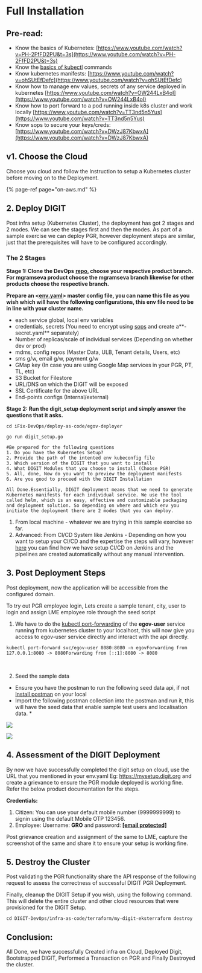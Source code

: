 # Full Installation

## Pre-read: <a id="pre-read"></a>

* Know the basics of Kubernetes: [https://www.youtube.com/watch?v=PH-2FfFD2PU&t=3s](https://www.youtube.com/watch?v=PH-2FfFD2PU&t=3s)
* Know the [basics of kubectl](https://www.tutorialspoint.com/kubernetes/kubernetes_kubectl_commands.htm) commands
* Know kubernetes manifests: [https://www.youtube.com/watch?v=ohSUtEfDefc](https://www.youtube.com/watch?v=ohSUtEfDefc)
* Know how to manage env values, secrets of any service deployed in kubernetes [https://www.youtube.com/watch?v=OW244LxB4oI](https://www.youtube.com/watch?v=OW244LxB4oI)
* Know how to port forward to a pod running inside k8s cluster and work locally [https://www.youtube.com/watch?v=TT3nd5n5Yus](https://www.youtube.com/watch?v=TT3nd5n5Yus)
* Know sops to secure your keys/creds: [https://www.youtube.com/watch?v=DWzJ87KbwxA](https://www.youtube.com/watch?v=DWzJ87KbwxA)

## v1. Choose the Cloud <a id="v-1-choose-the-cloud"></a>

Choose you cloud and follow the Instruction to setup a Kubernetes cluster before moving on to the Deployment.

{% page-ref page="on-aws.md" %}



## 2. Deploy DIGIT <a id="2-deploy-digit"></a>

Post infra setup \(Kubernetes Cluster\), the deployment has got 2 stages and 2 modes. We can see the stages first and then the modes. As part of a sample exercise we can deploy PGR, however deployment steps are similar, just that the prerequisites will have to be configured accordingly.

### The 2 Stages <a id="the-2-stages"></a>

**Stage 1:  Clone the DevOps** [**repo**](https://github.com/egovernments/iFix-DevOps.git)**,  choose your respective product branch. For mgramseva product choose the mgramseva branch likewise for other products choose the respective branch.**

 **Prepare an &lt;**[**env.yaml**](https://github.com/egovernments/iFix-DevOps/blob/mgramseva/deploy-as-code/helm/environments/mgramseva-dev.yaml)**&gt; master config file, you can name this file as you wish which will have the following configurations, this env file need to be in line with your cluster name.**

* each service global, local env variables
* credentials, secrets \(You need to encrypt using [sops](https://github.com/mozilla/sops#updatekeys-command) and create a**-secret.yaml** separately\)
* Number of replicas/scale of individual services \(Depending on whether dev or prod\)
* mdms, config repos \(Master Data, ULB, Tenant details, Users, etc\)
* sms g/w, email g/w, payment g/w
* GMap key \(In case you are using Google Map services in your PGR, PT, TL, etc\)
* S3 Bucket for Filestore
* URL/DNS on which the DIGIT will be exposed
* SSL Certificate for the above URL
* End-points configs \(Internal/external\)

**Stage 2: Run the digit\_setup deployment script and simply answer the questions that it asks.**

```text
cd iFix-DevOps/deploy-as-code/egov-deployer

go run digit_setup.go

#Be prepared for the following questions
1. Do you have the Kubernetes Setup?
2. Provide the path of the intented env kubeconfig file
3. Which version of the DIGIT that you want to install
4. What DIGIT Modules that you choose to install (Choose PGR)
5. All, done, Now do you want to preview the deployment manifests 
6. Are you good to proceed with the DIGIT Installation

All Done.Essentially, DIGIT deployment means that we need to generate Kubernetes manifests for each individual service. We use the tool called helm, which is an easy, effective and customizable packaging and deployment solution. So depending on where and which env you initiate the deployment there are 2 modes that you can deploy.
```

1. From local machine - whatever we are trying in this sample exercise so far.
2. Advanced: From CI/CD System like Jenkins - Depending on how you want to setup your CI/CD and the expertise the steps will vary, however [here](https://develop.digit.org/setup/more-deploy-docs/deployment-key-concepts/cicd) you can find how we have setup CI/CD on Jenkins and the pipelines are created automatically without any manual intervention.

## 3. Post Deployment Steps <a id="3-post-deployment-steps"></a>

Post deployment, now the application will be accessible from the configured domain.

To try out PGR employee login, Lets create a sample tenant, city, user to login and assign LME employee role through the seed script

1. We have to do the [kubectl port-forwarding](https://phoenixnap.com/kb/kubectl-port-forward) of the **egov-user** service running from kubernetes cluster to your localhost, this will now give you access to egov-user service directly and interact with the api directly.

```text
kubectl port-forward svc/egov-user 8080:8080 -n egovForwarding from 127.0.0.1:8080 -> 8080Forwarding from [::1]:8080 -> 8080​
```

​

2. Seed the sample data

* Ensure you have the postman to run the following seed data api, if not [Install postman](https://www.postman.com/downloads/canary/) on your local
* Import the following postman collection into the postman and run it, this will have the seed data that enable sample test users and localisation data.
  * 

![](https://gblobscdn.gitbook.com/assets%2F-MEQnEQWBZ6Gjip-3pEg%2F-Mdw5VULroRohxHJZvd3%2F-Mdw7lqAe59Fc6senbxQ%2Fimage.png?alt=media&token=3705435f-d577-4253-a6b0-fc34bb6bf49d)

![](https://gblobscdn.gitbook.com/assets%2F-MEQnEQWBZ6Gjip-3pEg%2F-Mdw5VULroRohxHJZvd3%2F-Mdw8J0o80oUqY2M8ILN%2Fimage.png?alt=media&token=74431d93-e997-4d50-acce-11b15675ad96)

## 4. Assessment of the DIGIT Deployment <a id="4-assessment-of-the-digit-deployment"></a>

By now we have successfully completed the digit setup on cloud, use the URL that you mentioned in your env.yaml Eg: https://mysetup.digit.org and create a grievance to ensure the PGR module deployed is working fine. Refer the below product documentation for the steps.

**Credentials:**

1. Citizen: You can use your default mobile number \(9999999999\) to signin using the default Mobile OTP 123456.
2. Employee: Username: **GRO** and password: [**\[email protected\]**](https://develop.digit.org/cdn-cgi/l/email-protection)

Post grievance creation and assignment of the same to LME, capture the screenshot of the same and share it to ensure your setup is working fine.

## 5. Destroy the Cluster <a id="5-destroy-the-cluster"></a>

Post validating the PGR functionality share the API response of the following request to assess the correctness of successful DIGIT PGR Deployment.

Finally, cleanup the DIGIT Setup if you wish, using the following command. This will delete the entire cluster and other cloud resources that were provisioned for the DIGIT Setup.

```text
cd DIGIT-DevOps/infra-as-code/terraform/my-digit-eksterraform destroy​
```

## Conclusion: <a id="conclusion"></a>

All Done, we have successfully Created infra on Cloud, Deployed Digit, Bootstrapped DIGIT, Performed a Transaction on PGR and Finally Destroyed the cluster.

